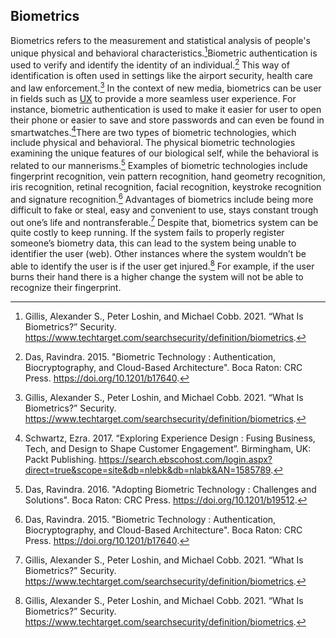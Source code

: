 ## Biometrics

Biometrics refers to the measurement and statistical analysis of people's unique physical and behavioral characteristics.[^Gillis2021biometric]Biometric authentication is used to verify and identify the identity of an individual.[^Das2015biometric] This way of identification is often used in settings like the airport security, health care and law enforcement.[^Gillis2021biometric] In the context of new media, biometrics can be user in fields such as [UX](../main/glossary.md#ux) to provide a more seamless user experience. For instance, biometric authentication is used to make it easier for user to open their phone or easier to save and store passwords and can even be found in smartwatches.[^Schwartz2017]There are two types of biometric technologies, which include physical and behavioral. The physical biometric technologies examining the unique features of our biological self, while the behavioral is related to our mannerisms.[^Das2016biometric] Examples of biometric technologies include fingerprint recognition, vein pattern recognition, hand geometry recognition, iris recognition, retinal recognition, facial recognition, keystroke recognition and signature recognition.[^Das2015biometric]
Advantages of biometrics include being more difficult to fake or steal, easy and convenient to use, stays constant trough out one’s life and nontransferable.[^Gillis2021biometric] Despite that, biometrics system can be quite costly to keep running. If the system fails to properly register someone’s biometry data, this can lead to the system being unable to identifier the user (web). Other instances where the system wouldn’t be able to identify the user is if the user get injured.[^Gillis2021biometric] For example, if the user burns their hand there is a higher change the system will not be able to recognize their fingerprint. 

[^Schwartz2017]:Schwartz, Ezra. 2017. “Exploring Experience Design : Fusing Business, Tech, and Design to Shape Customer Engagement”. Birmingham, UK: Packt Publishing. https://search.ebscohost.com/login.aspx?direct=true&scope=site&db=nlebk&db=nlabk&AN=1585789.
[^Das2015biometric]:Das, Ravindra. 2015. "Biometric Technology : Authentication, Biocryptography, and Cloud-Based Architecture". Boca Raton: CRC Press. https://doi.org/10.1201/b17640.
[^Das2016biometric]:Das, Ravindra. 2016. "Adopting Biometric Technology : Challenges and Solutions". Boca Raton: CRC Press. https://doi.org/10.1201/b19512. 
[^Gillis2021biometric]:Gillis, Alexander S., Peter Loshin, and Michael Cobb. 2021. “What Is Biometrics?” Security. https://www.techtarget.com/searchsecurity/definition/biometrics. 

 
